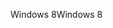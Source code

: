 <span data-ttu-id="e0f84-101">Windows 8</span><span class="sxs-lookup"><span data-stu-id="e0f84-101">Windows 8</span></span>